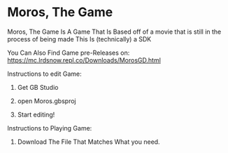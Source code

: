 # Moros, The Game
Moros, The Game Is A Game That Is Based off of a movie that is still in the process of being made 
This Is (technically) a SDK

You Can Also Find Game pre-Releases on: https://mc.lrdsnow.repl.co/Downloads/MorosGD.html

Instructions to edit Game:
1. Get GB Studio

2. open Moros.gbsproj

3. Start editing!

Instructions to Playing Game:
1. Download The File That Matches What you need.
